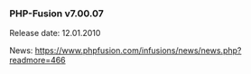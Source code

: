 ### PHP-Fusion v7.00.07
Release date: 12.01.2010

News: https://www.phpfusion.com/infusions/news/news.php?readmore=466
